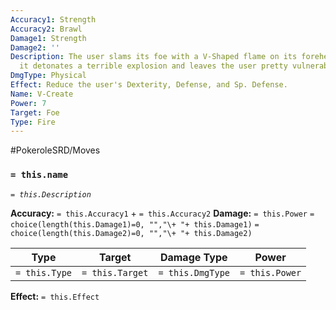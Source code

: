 ```yaml
---
Accuracy1: Strength
Accuracy2: Brawl
Damage1: Strength
Damage2: ''
Description: The user slams its foe with a V-Shaped flame on its forehead. Upon impact,
  it detonates a terrible explosion and leaves the user pretty vulnerable afterwards.
DmgType: Physical
Effect: Reduce the user's Dexterity, Defense, and Sp. Defense.
Name: V-Create
Power: 7
Target: Foe
Type: Fire
---
```


#PokeroleSRD/Moves

### `= this.name` 
*`= this.Description`*

**Accuracy:** `= this.Accuracy1` + `= this.Accuracy2`
**Damage:** `= this.Power` `= choice(length(this.Damage1)=0, "","\+ "+ this.Damage1)` `= choice(length(this.Damage2)=0, "","\+ "+ this.Damage2)`

| Type          | Target          | Damage Type          | Power          |
| ------------- | --------------- | ---------------- | -------------- |
| `= this.Type` | `= this.Target` | `= this.DmgType` | `= this.Power` | 

**Effect:** `= this.Effect`